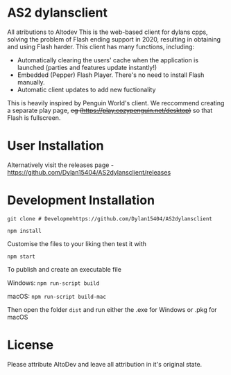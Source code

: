 # AS2 dylansclient
All atributions to Altodev
This is the web-based client for dylans cpps, solving the problem of Flash ending support in 2020, resulting in obtaining and using Flash harder. This client has many functions, including:
- Automatically clearing the users' cache when the application is launched (parties and features update instantly!)
- Embedded (Pepper) Flash Player. There's no need to install Flash manually.
- Automatic client updates to add new fuctionality

This is heavily inspired by Penguin World's client. We reccommend creating a separate play page, ~~eg (https://play.cozypenguin.net/desktop)~~ so that Flash is fullscreen.
# User Installation
Alternatively visit the releases page - https://github.com/Dylan15404/AS2dylansclient/releases
# Development Installation
`git clone # Developmehttps://github.com/Dylan15404/AS2dylansclient`

`npm install`

Customise the files to your liking then test it with

`npm start`

To publish and create an executable file

Windows: `npm run-script build`

macOS: `npm run-script build-mac`


Then open the folder `dist` and run either the .exe for Windows or .pkg for macOS
# License
Please attribute AltoDev and leave all attribution in it's original state.
